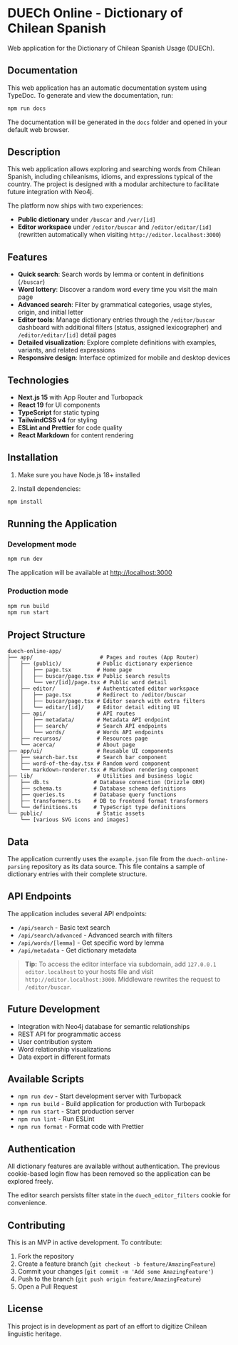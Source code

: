 # DUECh Online - Dictionary of Chilean Spanish

Web application for the Dictionary of Chilean Spanish Usage (DUECh).

## Documentation

This web application has an automatic documentation system using TypeDoc. To generate and view the documentation, run:

```bash
npm run docs
```
The documentation will be generated in the `docs` folder and opened in your default web browser.

## Description

This web application allows exploring and searching words from Chilean Spanish, including chileanisms, idioms, and expressions typical of the country. The project is designed with a modular architecture to facilitate future integration with Neo4j.

The platform now ships with two experiences:

- **Public dictionary** under `/buscar` and `/ver/[id]`
- **Editor workspace** under `/editor/buscar` and `/editor/editar/[id]` (rewritten automatically when visiting `http://editor.localhost:3000`)

## Features

- **Quick search**: Search words by lemma or content in definitions (`/buscar`)
- **Word lottery**: Discover a random word every time you visit the main page
- **Advanced search**: Filter by grammatical categories, usage styles, origin, and initial letter
- **Editor tools**: Manage dictionary entries through the `/editor/buscar` dashboard with additional filters (status, assigned lexicographer) and `/editor/editar/[id]` detail pages
- **Detailed visualization**: Explore complete definitions with examples, variants, and related expressions
- **Responsive design**: Interface optimized for mobile and desktop devices

## Technologies

- **Next.js 15** with App Router and Turbopack
- **React 19** for UI components
- **TypeScript** for static typing
- **TailwindCSS v4** for styling
- **ESLint and Prettier** for code quality
- **React Markdown** for content rendering

## Installation

1. Make sure you have Node.js 18+ installed

2. Install dependencies:

```bash
npm install
```

## Running the Application

### Development mode

```bash
npm run dev
```

The application will be available at [http://localhost:3000](http://localhost:3000)

### Production mode

```bash
npm run build
npm run start
```

## Project Structure

```
duech-online-app/
├── app/                     # Pages and routes (App Router)
│   ├── (public)/           # Public dictionary experience
│   │   ├── page.tsx        # Home page
│   │   ├── buscar/page.tsx # Public search results
│   │   └── ver/[id]/page.tsx # Public word detail
│   ├── editor/             # Authenticated editor workspace
│   │   ├── page.tsx        # Redirect to /editor/buscar
│   │   ├── buscar/page.tsx # Editor search with extra filters
│   │   └── editar/[id]/    # Editor detail editing UI
│   ├── api/                # API routes
│   │   ├── metadata/       # Metadata API endpoint
│   │   ├── search/         # Search API endpoints
│   │   └── words/          # Words API endpoints
│   ├── recursos/           # Resources page
│   └── acerca/             # About page
├── app/ui/                 # Reusable UI components
│   ├── search-bar.tsx      # Search bar component
│   ├── word-of-the-day.tsx # Random word component
│   └── markdown-renderer.tsx # Markdown rendering component
├── lib/                    # Utilities and business logic
│   ├── db.ts              # Database connection (Drizzle ORM)
│   ├── schema.ts          # Database schema definitions
│   ├── queries.ts         # Database query functions
│   ├── transformers.ts    # DB to frontend format transformers
│   └── definitions.ts     # TypeScript type definitions
└── public/                 # Static assets
    └── [various SVG icons and images]
```

## Data

The application currently uses the `example.json` file from the `duech-online-parsing` repository as its data source. This file contains a sample of dictionary entries with their complete structure.

## API Endpoints

The application includes several API endpoints:

- `/api/search` - Basic text search
- `/api/search/advanced` - Advanced search with filters
- `/api/words/[lemma]` - Get specific word by lemma
- `/api/metadata` - Get dictionary metadata

> **Tip:** To access the editor interface via subdomain, add `127.0.0.1 editor.localhost` to your hosts file and visit `http://editor.localhost:3000`. Middleware rewrites the request to `/editor/buscar`.

## Future Development

- Integration with Neo4j database for semantic relationships
- REST API for programmatic access
- User contribution system
- Word relationship visualizations
- Data export in different formats

## Available Scripts

- `npm run dev` - Start development server with Turbopack
- `npm run build` - Build application for production with Turbopack
- `npm run start` - Start production server
- `npm run lint` - Run ESLint
- `npm run format` - Format code with Prettier

## Authentication

All dictionary features are available without authentication. The previous cookie-based login flow has been removed so the application can be explored freely.

The editor search persists filter state in the `duech_editor_filters` cookie for convenience.

## Contributing

This is an MVP in active development. To contribute:

1. Fork the repository
2. Create a feature branch (`git checkout -b feature/AmazingFeature`)
3. Commit your changes (`git commit -m 'Add some AmazingFeature'`)
4. Push to the branch (`git push origin feature/AmazingFeature`)
5. Open a Pull Request

## License

This project is in development as part of an effort to digitize Chilean linguistic heritage.
